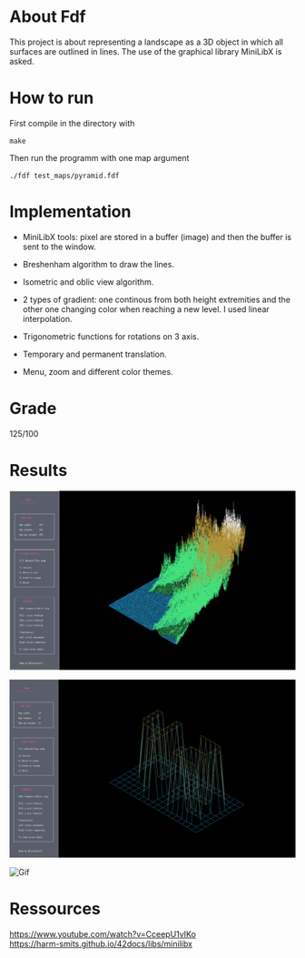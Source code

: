 # About Fdf

This project is about representing a landscape as a 3D object in which all  
surfaces are outlined in lines. The use of the graphical library MiniLibX is asked.  

# How to run

First compile in the directory with  
```
make
```

Then run the programm with one map argument  
```
./fdf test_maps/pyramid.fdf  
```
# Implementation

- MiniLibX tools: pixel are stored in a buffer (image) and then the buffer is sent to the window.

- Breshenham algorithm to draw the lines.

- Isometric and oblic view algorithm.

- 2 types of gradient: one continous from both height extremities and the other one
  changing color when reaching a new level. I used linear interpolation.

- Trigonometric functions for rotations on 3 axis.

- Temporary and permanent translation.

- Menu, zoom and different color themes.

# Grade

125/100

# Results

![Screeshot](./assets/Fdf-T1.png)  

![Screenshot](./assets/Fdf-42.png)  

![Gif](./assets/Fdf-Pyramid.gif)  

# Ressources

https://www.youtube.com/watch?v=CceepU1vIKo  
https://harm-smits.github.io/42docs/libs/minilibx


